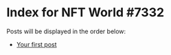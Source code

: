 # Index for NFT World #7332
Posts will be displayed in the order below:

- [Your first post](./001-first.md)

